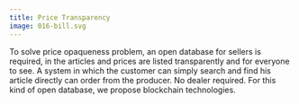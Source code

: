 ```yaml
---
title: Price Transparency
image: 016-bill.svg
---
```


To solve price opaqueness problem, an open database for sellers is required, in
the articles and prices are listed transparently and for everyone to see. A
system in which the customer can simply search and find his article directly
can order from the producer. No dealer required. For this kind of open
database, we propose blockchain technologies.
